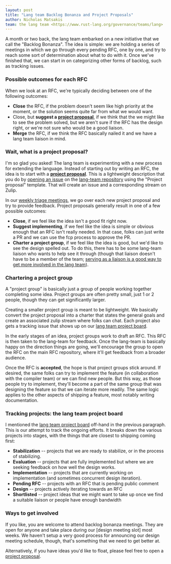 ```yaml
---
layout: post
title: "Lang team Backlog Bonanza and Project Proposals"
author: Nicholas Matsakis
team: the lang team <https://www.rust-lang.org/governance/teams/lang>
---
```


A month or two back, the lang team embarked on a new initiative that
we call the "Backlog Bonanza". The idea is simple: we are holding a
series of meetings in which we go through every pending RFC, one by
one, and try to reach some sort of determination about what to do with
it.  Once we've finished that, we can start in on categorizing other
forms of backlog, such as tracking issues.

### Possible outcomes for each RFC

When we look at an RFC, we're typically deciding between one of the following outcomes:

* **Close** the RFC, if the problem doesn't seem like high priority at the moment, or the solution seems quite far from what we would want.
* Close, but **suggest a [project proposal]**, if we think that the we might like to see the problem solved, but we aren't sure if the RFC has the design right, or we're not sure who would be a good liaison.
* **Merge** the RFC, if we think the RFC basically nailed it and we have a lang team liaison in mind.

[project proposal]: https://lang-team.rust-lang.org/proposing_a_project.html

### Wait, what is a project proposal?

I'm so glad you asked! The lang team is experimenting with a new
process for extending the language. Instead of starting out by writing
an RFC, the idea is to start with a **[project proposal]**. This is a
lightweight description that you do by [opening an issue] on the
[lang-team repository] using the "Project proposal" template. That
will create an issue and a corresponding stream on Zulip.

[lang-team repository]: https://github.com/rust-lang/lang-team/
[opening an issue]: https://github.com/rust-lang/lang-team/issues/new/choose

In our [weekly triage meetings], we go over each new project proposal
and try to provide feedback. Project proposals generally result in one
of a few possible outcomes:

* **Close**, if we feel like the idea isn't a good fit right now.
* **Suggest implementing**, if we feel like the idea is simple or obvious enough that an RFC isn't really needed. In that case, folks can just write a PR and we can use the fcp process to approve the PR.
* **Charter a project group**, if we feel like the idea is good, but we'd like to see the design spelled out. To do this, there has to be some lang-team liaison who wants to help see it through (though that liaison doesn't have to be a member of the team; [serving as a liaison is a good way to get more involved in the lang team][path]).

[weekly triage meetings]: https://lang-team.rust-lang.org/meetings.html
[path]: https://blog.rust-lang.org/inside-rust/2020/07/09/lang-team-path-to-membership.html

### Chartering a project group

A "project group" is basically just a group of people working together
completing some idea. Project groups are often pretty small, just 1 or 2
people, though they can get significantly larger.

Creating a smaller project group is meant to be lightweight. We
basically convert the project proposal into a charter that states the
general goals and create an associated zulip stream where folks can
chat. Each project also gets a tracking issue that shows up on
our [lang team project board].

[recent example]: https://github.com/rust-lang/lang-team/tree/master/projects/declarative-macro-repetition-counts
[Rust team repo]: https://github.com/rust-lang/team
[lang team project board]: https://github.com/rust-lang/lang-team/projects/2

In the early stages of an idea, project groups work to draft an
RFC. This RFC is then taken to the lang-team for feedback. Once the
lang-team is basically happy on the direction things are going, we'll
encourage the group to open the RFC on the main RFC repository, where
it'll get feedback from a broader audience.

Once the RFC is **accepted**, the hope is that project groups stick
around. If desired, the same folks can try to implement the feature
(in collaboration with the compiler team) or we can find new people.
But this way, as those people try to implement, they'll become a part
of the same group that was designing the feature so that we can
iterate more readily. The same logic applies to the other aspects of
shipping a feature, most notably writing documentation.

### Tracking projects: the lang team project board

I mentioned the [lang team project board] off-hand in the previous
paragraph. This is our attempt to track the ongoing efforts. It breaks
down the various projects into stages, with the things that are closest
to shipping coming first:

* **Stabilization** -- projects that we are ready to stabilize, or in
  the process of stabilizing.
* **Evaluation** -- projects that are fully implemented but where we are
  seeking feedback on how well the design works.
* **Implementation** -- projects that are currently working on implementation
  (and sometimes concurrent design iteration).
* **Pending RFC** -- projects with an RFC that is pending public comment
* **Design** -- projects actively iterating towards an RFC
* **Shortlisted** -- project ideas that we might want to take up once we
  find a suitable liaison or people have enough bandwidth
  
### Ways to get involved

If you like, you are welcome to attend backlog bonanza meetings. They
are open for anyone and take place during our [design meeting slot]
most weeks. We haven't setup a very good process for announcing our
design meeting schedule, though, that's something that we need to get
better at.

[design meeting]: https://lang-team.rust-lang.org/meetings.html

Alternatively, if you have ideas you'd like to float, please feel free
to open a [project proposal].
